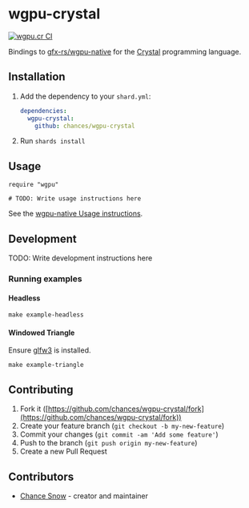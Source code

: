 # wgpu-crystal

[![wgpu.cr CI](https://github.com/chances/wgpu-crystal/actions/workflows/ci.yml/badge.svg)](https://github.com/chances/wgpu-crystal/actions/workflows/ci.yml)

Bindings to [gfx-rs/wgpu-native](https://github.com/gfx-rs/wgpu-native) for the [Crystal](https://crystal-lang.org/) programming language.

## Installation

1. Add the dependency to your `shard.yml`:

   ```yaml
   dependencies:
     wgpu-crystal:
       github: chances/wgpu-crystal
   ```

2. Run `shards install`

## Usage

```crystal
require "wgpu"

# TODO: Write usage instructions here
```

See the [wgpu-native Usage instructions](https://github.com/gfx-rs/wgpu-native#usage).

## Development

TODO: Write development instructions here

### Running examples

#### Headless

`make example-headless`

#### Windowed Triangle

Ensure [glfw3](https://formulae.brew.sh/formula/glfw) is installed.

`make example-triangle`

## Contributing

1. Fork it ([https://github.com/chances/wgpu-crystal/fork](https://github.com/chances/wgpu-crystal/fork))
2. Create your feature branch (`git checkout -b my-new-feature`)
3. Commit your changes (`git commit -am 'Add some feature'`)
4. Push to the branch (`git push origin my-new-feature`)
5. Create a new Pull Request

## Contributors

- [Chance Snow](https://github.com/chances) - creator and maintainer
